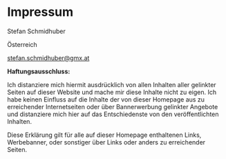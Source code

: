 # Impressum #

Stefan Schmidhuber

Österreich

stefan.schmidhuber@gmx.at


**Haftungsausschluss:**

Ich distanziere mich hiermit ausdrücklich von allen Inhalten aller gelinkter Seiten auf dieser Website und mache mir diese Inhalte nicht zu eigen. Ich habe keinen Einfluss auf die Inhalte der von dieser Homepage aus zu erreichender Internetseiten oder über Bannerwerbung gelinkter Angebote und distanziere mich hier auf das Entschiedenste von den veröffentlichten Inhalten.

Diese Erklärung gilt für alle auf dieser Homepage enthaltenen Links, Werbebanner, oder sonstiger über Links oder anders zu erreichender Seiten.